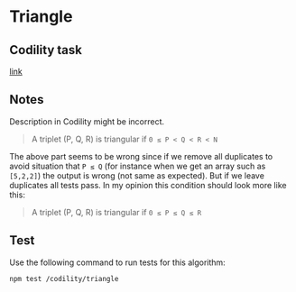 # Triangle

## Codility task
[link](https://app.codility.com/programmers/lessons/6-sorting/triangle/)

## Notes 

Description in Codility might be incorrect. 

> A triplet (P, Q, R) is triangular if `0 ≤ P < Q < R < N`

The above part seems to be wrong since if we remove all duplicates to avoid situation that `P ≤ Q` (for instance when we get an array such as `[5,2,2]`) the output is wrong (not same as expected). But if we leave duplicates all tests pass. In my opinion this condition should look more like this:

> A triplet (P, Q, R) is triangular if `0 ≤ P ≤ Q ≤ R`

## Test
Use the following command to run tests for this algorithm:
 
```
npm test /codility/triangle
```